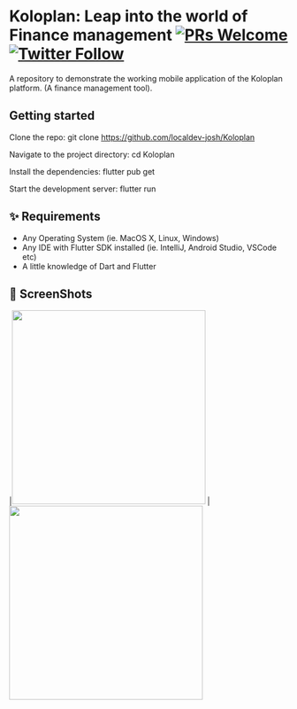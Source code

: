 # Koloplan: Leap into the world of Finance management [![PRs Welcome](https://img.shields.io/twitter/follow/hey_seun.svg?style=flat-square)](http://makeapullrequest.com) [![Twitter Follow](https://img.shields.io/twitter/follow/hey_seun.svg?style=social)](https://twitter.com/hey_seun)


A repository to demonstrate the working mobile application of the Koloplan platform. (A finance management tool).


## Getting started

Clone the repo:
git clone https://github.com/localdev-josh/Koloplan

Navigate to the project directory:
cd Koloplan

Install the dependencies:
flutter pub get

Start the development server:
flutter run


## ✨ Requirements
* Any Operating System (ie. MacOS X, Linux, Windows)
* Any IDE with Flutter SDK installed (ie. IntelliJ, Android Studio, VSCode etc)
* A little knowledge of Dart and Flutter


## 📸 ScreenShots

|<img src="https://i.ibb.co/K7Pc6bM/landing-page.png" width="350">
|<img src="https://i.ibb.co/jy7MXjB/create-account.png" width="350">
